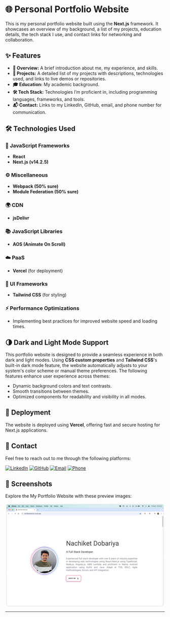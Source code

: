 # 🌐 Personal Portfolio Website

This is my personal portfolio website built using the **Next.js** framework. It showcases an overview of my background, a list of my projects, education details, the tech stack I use, and contact links for networking and collaboration.

## ✨ Features
- **👤 Overview:** A brief introduction about me, my experience, and skills.
- **💼 Projects:** A detailed list of my projects with descriptions, technologies used, and links to live demos or repositories.
- **🎓 Education:** My academic background.
- **🛠️ Tech Stack:** Technologies I’m proficient in, including programming languages, frameworks, and tools.
- **📬 Contact:** Links to my LinkedIn, GitHub, email, and phone number for communication.

## 🛠️ Technologies Used

### 🚀 JavaScript Frameworks
- **React**
- **Next.js (v14.2.5)**

### ⚙️ Miscellaneous
- **Webpack (50% sure)**
- **Module Federation (50% sure)**

### 🌍 CDN
- **jsDelivr**

### 📚 JavaScript Libraries
- **AOS (Animate On Scroll)**

### ☁️ PaaS
- **Vercel** (for deployment)

### 🎨 UI Frameworks
- **Tailwind CSS** (for styling)

### ⚡ Performance Optimizations
- Implementing best practices for improved website speed and loading times.

## 🌗 Dark and Light Mode Support
This portfolio website is designed to provide a seamless experience in both dark and light modes. Using **CSS custom properties** and **Tailwind CSS**'s built-in dark mode feature, the website automatically adjusts to your system's color scheme or manual theme preferences. The following features enhance user experience across themes:
- Dynamic background colors and text contrasts.
- Smooth transitions between themes.
- Optimized components for readability and visibility in all modes.

## 🚀 Deployment
The website is deployed using **Vercel**, offering fast and secure hosting for Next.js applications.

## 📲 Contact
Feel free to reach out to me through the following platforms:

[![LinkedIn](https://img.shields.io/badge/LinkedIn-0077B5?style=for-the-badge&logo=linkedin&logoColor=white)](https://www.linkedin.com/in/nachiketdobariya/)  [![GitHub](https://img.shields.io/badge/GitHub-181717?style=for-the-badge&logo=github&logoColor=white)](https://github.com/nachiketdobariya)  [![Email](https://img.shields.io/badge/Email-D14836?style=for-the-badge&logo=gmail&logoColor=white)](mailto:nachiketdobariya@gmail.com)  [![Phone](https://img.shields.io/badge/Phone-25D366?style=for-the-badge&logo=whatsapp&logoColor=white)](tel:+12267488466)

## 📸 Screenshots

Explore the My Portfolio Website with these preview images:

<div style="display: flex; overflow-x: auto; white-space: nowrap; gap: 10">
  <img className="w-full" src="screenshot/Screenshot1.png" alt="Screenshot 1">
  <img className="w-full" src="screenshot/Screenshot2.png" alt="Screenshot 2">
  <img className="w-full" src="screenshot/Screenshot3.png" alt="Screenshot 3">
  <img className="w-full" src="screenshot/Screenshot4.png" alt="Screenshot 4">
  <img className="w-full" src="screenshot/Screenshot5.png" alt="Screenshot 5">
  <img className="w-full" src="screenshot/Screenshot6.png" alt="Screenshot 6">
  <img className="w-full" src="screenshot/Screenshot7.png" alt="Screenshot 7">
  <img className="w-full" src="screenshot/Screenshot8.png" alt="Screenshot 8">
  <img className="w-full" src="screenshot/Screenshot9.png" alt="Screenshot 9">
  <img className="w-full" src="screenshot/Screenshot10.png" alt="Screenshot 10">
</div>

---
